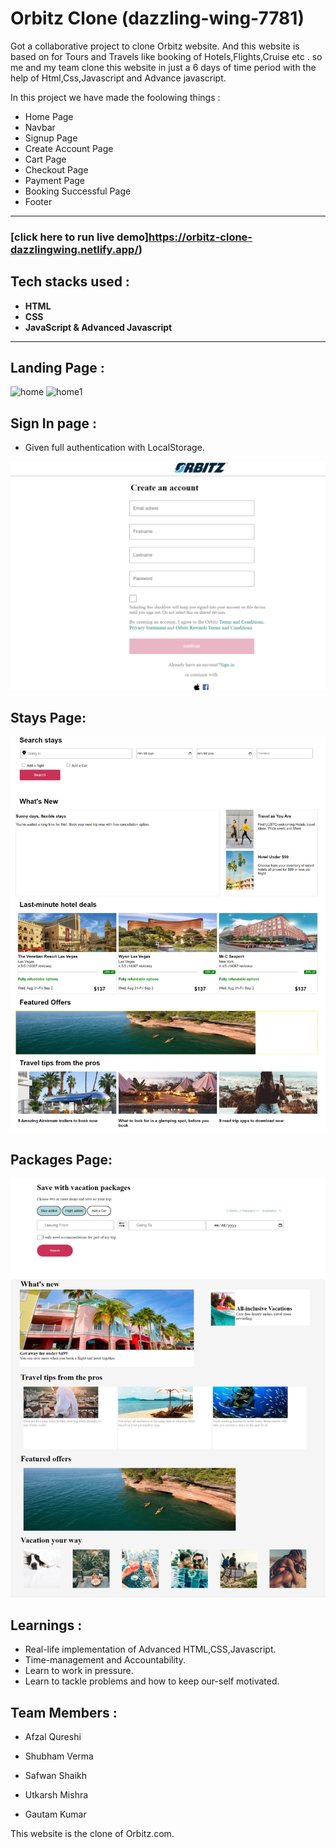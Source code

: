 ﻿


# Orbitz Clone (dazzling-wing-7781)
Got a collaborative project to clone Orbitz website.  And this website is based on for Tours and Travels like booking of Hotels,Flights,Cruise etc .
 so me and my team clone this website in just a 6 days of time period with the help of Html,Css,Javascript and Advance javascript.

In this project we have made the foolowing things :
 - Home Page
 - Navbar
 - Signup Page
 - Create Account Page
 - Cart Page
 - Checkout Page
 - Payment Page
 - Booking Successful Page
 - Footer 

---

### [click here to run live demo]https://orbitz-clone-dazzlingwing.netlify.app/)

## Tech stacks used :
* **HTML**
* **CSS**
* **JavaScript & Advanced Javascript**


***
## Landing Page :
![home](./orbit.png)
![home1](orbit2.png)



## Sign In page :

- Given full authentication with LocalStorage.


![signup](/images/orbit4.png)


## Stays Page:
![Stays](/images/orbit5.png)


## Packages Page:
![Packages](images/orbit6.png)


## Learnings :
- Real-life implementation of Advanced HTML,CSS,Javascript.
- Time-management and Accountability.
- Learn to work in pressure.
- Learn to tackle problems and how to keep our-self motivated.
  
## Team Members : 

- Afzal Qureshi
  
- Shubham Verma

- Safwan Shaikh

- Utkarsh Mishra

- Gautam Kumar

 This website is the clone of Orbitz.com.
